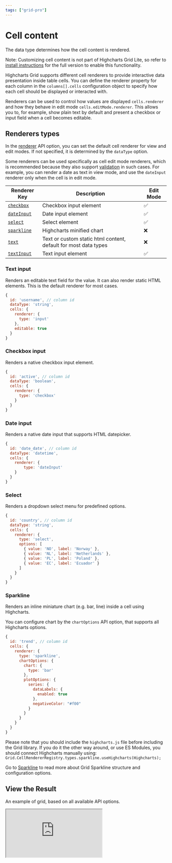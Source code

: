 ```yaml
---
tags: ["grid-pro"]
---
```


# Cell content

The data type determines how the cell content is rendered.

Note: Customizing cell content is not part of Highcharts Grid Lite, so refer to [install instructions](https://www.highcharts.com/docs/dashboards/grid-standalone) for the full version to enable this functionality.

Highcharts Grid supports different cell renderers to provide interactive data presentation inside table cells. You can define the renderer property for each column in the `columns[].cells` configuration object to specify how each cell should be displayed or interacted with.

Renderers can be used to control how values are displayed `cells.renderer` and how they behave in edit mode `cells.editMode.renderer`. This allows you to, for example, show plain text by default and present a checkbox or input field when a cell becomes editable.

## Renderers types

In the [renderer](https://api.highcharts.com/grid/#interfaces/Grid_Core_Options.ColumnOptions#renderer) API option, you can set the default cell renderer for view and edit modes. If not specified, it is determined by the `dataType` option.

Some renderers can be used specifically as cell edit mode renderers, which is recommended because they also support [validation](/docs/grid/cell-editing#validation) in such cases.
For example, you can render a date as text in view mode, and use the `dateInput` renderer only when the cell is in edit mode.

| Renderer Key | Description | Edit Mode |
|---|---|---|
| [`checkbox`](https://api.highcharts.com/grid/#classes/Grid_Pro_CellRendering_Renderers_CheckboxRenderer.CheckboxRenderer-1) | Checkbox input element | ✅ |
| [`dateInput`](https://api.highcharts.com/grid/#classes/Grid_Pro_CellRendering_Renderers_DateInputRenderer.DateInputRenderer-1) | Date input element | ✅ |
| [`select`](https://api.highcharts.com/grid/#classes/Grid_Pro_CellRendering_Renderers_SelectRenderer.SelectRenderer-1) | Select element | ✅ |
| [`sparkline`](https://api.highcharts.com/grid/#classes/Grid_Pro_CellRendering_Renderers_SparklineRenderer.SparklineRenderer-1) | Highcharts minified chart | ❌ |
| [`text`](https://api.highcharts.com/grid/#classes/Grid_Pro_CellRendering_Renderers_TextRenderer.TextRenderer-1) | Text or custom static html content, default for most data types | ❌ |
| [`textInput`](https://api.highcharts.com/grid/#classes/Grid_Pro_CellRendering_Renderers_TextInputRenderer.TextInputRenderer-1) | Text input element | ✅ |

### Text input
Renders an editable text field for the value. It can also render static HTML elements. This is the default renderer for most cases.

```js
{
  id: 'username', // column id
  dataType: 'string',
  cells: {
    renderer: {
      type: 'input'
    },
    editable: true
  }
}
```

### Checkbox input
Renders a native checkbox input element.

```js
{
  id: 'active', // column id
  dataType: 'boolean',
  cells: {
    renderer: {
      type: 'checkbox'
    }
  }
}
```

### Date input
Renders a native date input that supports HTML datepicker.

```js
{
  id: 'date_date', // column id
  dataType: 'datetime',
  cells: {
    renderer: {
        type: 'dateInput'
    }
  }
}
```

### Select
Renders a dropdown select menu for predefined options.

```js
{
  id: 'country', // column id
  dataType: 'string',
  cells: {
    renderer: {
      type: 'select',
      options: [
        { value: 'NO', label: 'Norway' },
        { value: 'NL', label: 'Netherlands' },
        { value: 'PL', label: 'Poland' },
        { value: 'EC', label: 'Ecuador' }
      ]
    }
  }
}
```

### Sparkline
Renders an inline miniature chart (e.g. bar, line) inside a cell using Highcharts.

You can configure chart by the `chartOptions` API option, that supports all Highcharts options.

```js
{
  id: 'trend', // column id
  cells: {
    renderer: {
      type: 'sparkline',
      chartOptions: {
        chart: {
          type: 'bar'
        },
        plotOptions: {
          series: {
            dataLabels: {
              enabled: true
            },
            negativeColor: "#f00"
          }
        }
      }
    }
  }
}
```

Please note that you should include the `highcharts.js` file before including the Grid library. If you do it the other way around, or use ES Modules, you should connect Highcharts manually using: `Grid.CellRendererRegistry.types.sparkline.useHighcharts(Highcharts);`

Go to [Sparkline](https://www.highcharts.com/docs/grid/sparkline) to read more about Grid Sparkline structure and configuration options.



## View the Result
An example of grid, based on all available API options.

<iframe src="https://www.highcharts.com/samples/embed/grid-pro/demo/todo-app" allow="fullscreen"></iframe>
